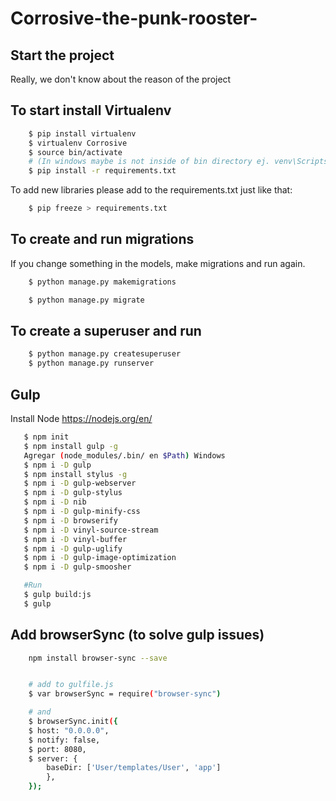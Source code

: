 # Corrosive-the-punk-rooster-

## Start the project

Really, we don't know about the reason of the project

## To start install Virtualenv
    
```bash
    $ pip install virtualenv
    $ virtualenv Corrosive
    $ source bin/activate 
    # (In windows maybe is not inside of bin directory ej. venv\Scripts\activate.bat or something)
    $ pip install -r requirements.txt
```
To add new libraries please add to the requirements.txt just like that:
    
```bash
    $ pip freeze > requirements.txt
```
## To create and run migrations
    
If you change something in the models, make migrations and run again.
```bash
    $ python manage.py makemigrations 
```
```bash
    $ python manage.py migrate
```

## To create a superuser and run

```bash
    $ python manage.py createsuperuser
    $ python manage.py runserver
```
## Gulp

Install Node
    https://nodejs.org/en/
    
 ```bash 
    $ npm init
    $ npm install gulp -g
    Agregar (node_modules/.bin/ en $Path) Windows
    $ npm i -D gulp
    $ npm install stylus -g
    $ npm i -D gulp-webserver
    $ npm i -D gulp-stylus
    $ npm i -D nib
    $ npm i -D gulp-minify-css
    $ npm i -D browserify
    $ npm i -D vinyl-source-stream
    $ npm i -D vinyl-buffer
    $ npm i -D gulp-uglify
    $ npm i -D gulp-image-optimization
    $ npm i -D gulp-smoosher

    #Run 
    $ gulp build:js
    $ gulp
``` 

## Add browserSync (to solve gulp issues)

```bash
    npm install browser-sync --save
```
```bash

    # add to gulfile.js
    $ var browserSync = require("browser-sync")

    # and
    $ browserSync.init({
    $ host: "0.0.0.0",
    $ notify: false,
    $ port: 8080,
    $ server: {
        baseDir: ['User/templates/User', 'app']
        },
    });
```
